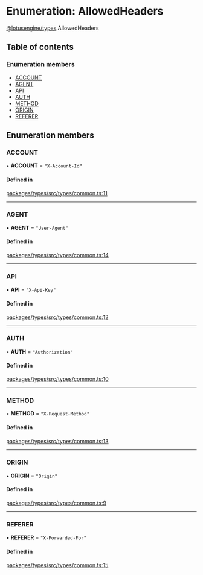 # Enumeration: AllowedHeaders

[@lotusengine/types](../wiki/@lotusengine.types).AllowedHeaders

## Table of contents

### Enumeration members

- [ACCOUNT](../wiki/@lotusengine.types.AllowedHeaders#account)
- [AGENT](../wiki/@lotusengine.types.AllowedHeaders#agent)
- [API](../wiki/@lotusengine.types.AllowedHeaders#api)
- [AUTH](../wiki/@lotusengine.types.AllowedHeaders#auth)
- [METHOD](../wiki/@lotusengine.types.AllowedHeaders#method)
- [ORIGIN](../wiki/@lotusengine.types.AllowedHeaders#origin)
- [REFERER](../wiki/@lotusengine.types.AllowedHeaders#referer)

## Enumeration members

### ACCOUNT

• **ACCOUNT** = `"X-Account-Id"`

#### Defined in

[packages/types/src/types/common.ts:11](https://github.com/lotusengine/sdk/blob/fdb90a3/packages/types/src/types/common.ts#L11)

___

### AGENT

• **AGENT** = `"User-Agent"`

#### Defined in

[packages/types/src/types/common.ts:14](https://github.com/lotusengine/sdk/blob/fdb90a3/packages/types/src/types/common.ts#L14)

___

### API

• **API** = `"X-Api-Key"`

#### Defined in

[packages/types/src/types/common.ts:12](https://github.com/lotusengine/sdk/blob/fdb90a3/packages/types/src/types/common.ts#L12)

___

### AUTH

• **AUTH** = `"Authorization"`

#### Defined in

[packages/types/src/types/common.ts:10](https://github.com/lotusengine/sdk/blob/fdb90a3/packages/types/src/types/common.ts#L10)

___

### METHOD

• **METHOD** = `"X-Request-Method"`

#### Defined in

[packages/types/src/types/common.ts:13](https://github.com/lotusengine/sdk/blob/fdb90a3/packages/types/src/types/common.ts#L13)

___

### ORIGIN

• **ORIGIN** = `"Origin"`

#### Defined in

[packages/types/src/types/common.ts:9](https://github.com/lotusengine/sdk/blob/fdb90a3/packages/types/src/types/common.ts#L9)

___

### REFERER

• **REFERER** = `"X-Forwarded-For"`

#### Defined in

[packages/types/src/types/common.ts:15](https://github.com/lotusengine/sdk/blob/fdb90a3/packages/types/src/types/common.ts#L15)
